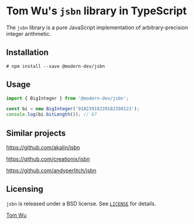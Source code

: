 Tom Wu's `jsbn` library in TypeScript
===================================

The `jsbn` library is a pure JavaScript implementation of arbitrary-precision
integer arithmetic.

Installation
------------

```shell script
# npm install --save @modern-dev/jsbn
```

Usage
-----

```js
import { BigInteger } from '@modern-dev/jsbn';

const bi = new BigInteger('91823918239182398123');
console.log(bi.bitLength()); // 67
```

Similar projects
----------------
https://github.com/akalin/jsbn

https://github.com/creationix/jsbn

https://github.com/andyperlitch/jsbn

Licensing
---------

`jsbn` is released under a BSD license.
See [`LICENSE`](LICENSE) for details.

[Tom Wu](mailto:tjw@cs.stanford.edu)
